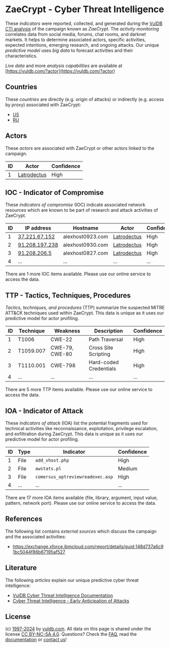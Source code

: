 # ZaeCrypt - Cyber Threat Intelligence

These _indicators_ were reported, collected, and generated during the [VulDB CTI analysis](https://vuldb.com/?kb.cti) of the campaign known as _ZaeCrypt_. The _activity monitoring_ correlates data from social media, forums, chat rooms, and darknet markets. It helps to determine associated actors, specific activities, expected intentions, emerging research, and ongoing attacks. Our unique _predictive model_ uses _big data_ to forecast activities and their characteristics.

_Live data_ and more _analysis capabilities_ are available at [https://vuldb.com/?actor](https://vuldb.com/?actor)

## Countries

These _countries_ are directly (e.g. origin of attacks) or indirectly (e.g. access by proxy) associated with ZaeCrypt:

* [US](https://vuldb.com/?country.us)
* [RU](https://vuldb.com/?country.ru)

## Actors

These _actors_ are associated with ZaeCrypt or other actors linked to the campaign.

ID | Actor | Confidence
-- | ----- | ----------
1 | [Latrodectus](https://vuldb.com/?actor.latrodectus) | High

## IOC - Indicator of Compromise

These _indicators of compromise_ (IOC) indicate associated network resources which are known to be part of research and attack activities of ZaeCrypt.

ID | IP address | Hostname | Actor | Confidence
-- | ---------- | -------- | ----- | ----------
1 | [37.221.67.152](https://vuldb.com/?ip.37.221.67.152) | alexhost0923.com | [Latrodectus](https://vuldb.com/?actor.latrodectus) | High
2 | [91.208.197.238](https://vuldb.com/?ip.91.208.197.238) | alexhost0930.com | [Latrodectus](https://vuldb.com/?actor.latrodectus) | High
3 | [91.208.206.5](https://vuldb.com/?ip.91.208.206.5) | alexhost0827.com | [Latrodectus](https://vuldb.com/?actor.latrodectus) | High
4 | ... | ... | ... | ...

There are 1 more IOC items available. Please use our online service to access the data.

## TTP - Tactics, Techniques, Procedures

_Tactics, techniques, and procedures_ (TTP) summarize the suspected MITRE ATT&CK techniques used within ZaeCrypt. This data is unique as it uses our predictive model for actor profiling.

ID | Technique | Weakness | Description | Confidence
-- | --------- | -------- | ----------- | ----------
1 | T1006 | CWE-22 | Path Traversal | High
2 | T1059.007 | CWE-79, CWE-80 | Cross Site Scripting | High
3 | T1110.001 | CWE-798 | Hard-coded Credentials | High
4 | ... | ... | ... | ...

There are 5 more TTP items available. Please use our online service to access the data.

## IOA - Indicator of Attack

These _indicators of attack_ (IOA) list the potential fragments used for technical activities like reconnaissance, exploitation, privilege escalation, and exfiltration during ZaeCrypt. This data is unique as it uses our predictive model for actor profiling.

ID | Type | Indicator | Confidence
-- | ---- | --------- | ----------
1 | File | `add_vhost.php` | High
2 | File | `awstats.pl` | Medium
3 | File | `comersus_optreviewreadexec.asp` | High
4 | ... | ... | ...

There are 17 more IOA items available (file, library, argument, input value, pattern, network port). Please use our online service to access the data.

## References

The following list contains _external sources_ which discuss the campaign and the associated activities:

* https://exchange.xforce.ibmcloud.com/report/details/guid:148d737a6c91bc5044f86b67195af527

## Literature

The following _articles_ explain our unique predictive cyber threat intelligence:

* [VulDB Cyber Threat Intelligence Documentation](https://vuldb.com/?kb.cti)
* [Cyber Threat Intelligence - Early Anticipation of Attacks](https://www.scip.ch/en/?labs.20201022)

## License

(c) [1997-2024](https://vuldb.com/?kb.changelog) by [vuldb.com](https://vuldb.com/?kb.about). All data on this page is shared under the license [CC BY-NC-SA 4.0](https://creativecommons.org/licenses/by-nc-sa/4.0/). Questions? Check the [FAQ](https://vuldb.com/?kb.faq), read the [documentation](https://vuldb.com/?kb) or [contact us](https://vuldb.com/?contact)!

